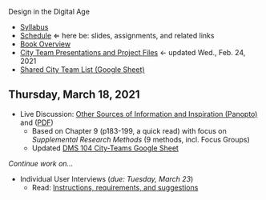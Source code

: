 Design in the Digital Age

- [Syllabus](syllabus.md)
- [Schedule](schedule.md)  &lArr; here be: slides, assignments, and related links
- [Book Overview](book-overview.md)
- [City Team Presentations and Project Files](files.md) &larr; updated Wed., Feb. 24, 2021
- [Shared City Team List (Google Sheet)](https://docs.google.com/spreadsheets/d/1GxZ4u8RjvG9D-S86QVpSdJM24KPr47ftF3mN67NC37I/edit#gid=0)

## Thursday, March 18, 2021

- Live Discussion: [Other Sources of Information and Inspiration (Panopto)](https://rochester.hosted.panopto.com/Panopto/Pages/Viewer.aspx?id=6a6ca1d3-9452-4337-8294-acef013a3465) and ([PDF](14-other-sources/chapter9-summary.pdf))
  - Based on Chapter 9 (p183-199, a quick read) with focus on *Supplemental Research Methods* (9 methods, incl. Focus Groups)
  - Updated [DMS 104 City-Teams Google Sheet](https://docs.google.com/spreadsheets/d/1GxZ4u8RjvG9D-S86QVpSdJM24KPr47ftF3mN67NC37I/edit#gid=0)

*Continue work on...*

- Individual User Interviews (*due: Tuesday, March 23*)
  - Read: [Instructions, requirements, and suggestions](13-user-research-planning/instructions.md)

